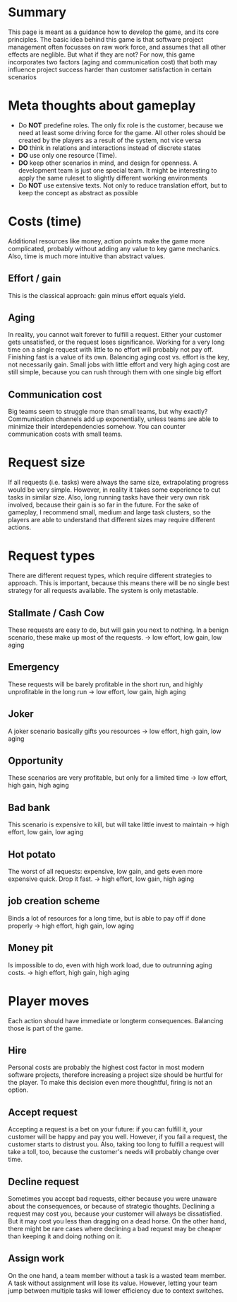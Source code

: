 # Summary

This page is meant as a guidance how to develop the game, and its core principles.
The basic idea behind this game is that software project management often focusses on raw work force,
and assumes that all other effects are neglible.
But what if they are not? For now, this game incorporates two factors (aging and communication cost)
that both may influence project success harder than customer satisfaction in certain scenarios


# Meta thoughts about gameplay

* Do __NOT__ predefine roles. The only fix role is the customer, because we need at least some driving force for the game. All other roles should be created by the players as a result of the system, not vice versa
* __DO__ think in relations and interactions instead of discrete states
* __DO__ use only one resource (Time). 
* __DO__ keep other scenarios in mind, and design for openness. A development team is just one special team. It might be interesting to apply the same ruleset to slightly different working environments
* Do __NOT__ use extensive texts. Not only to reduce translation effort, but to keep the concept as abstract as possible

# Costs (time)
Additional resources like money, action points make the game more complicated, 
probably without adding any value to key game mechanics. 
Also, time is much more intuitive than abstract values.

## Effort / gain
This is the classical approach: gain minus effort equals yield.

## Aging
In reality, you cannot wait forever to fulfill a request. Either your customer gets unsatisfied,
or the request loses significance. Working for a very long time on a single request with little to no effort
will probably not pay off. Finishing fast is a value of its own.
Balancing aging cost vs. effort is the key, not necessarily gain.
Small jobs with little effort and very high aging cost are still simple, because you can rush through them with one single big effort

## Communication cost
Big teams seem to struggle more than small teams, but why exactly? Communication channels add up
exponentially, unless teams are able to minimize their interdependencies somehow. 
You can counter communication costs with small teams.

# Request size
If all requests (i.e. tasks) were always the same size, extrapolating progress would be very simple.
However, in reality it takes some experience to cut tasks in similar size. Also, long running tasks
have their very own risk involved, because their gain is so far in the future.
For the sake of gameplay, I recommend small, medium and large task clusters, so the players are able to understand
that different sizes may require different actions.

# Request types
There are different request types, which require different strategies to approach. 
This is important, because this means there will be no single best strategy for all requests available.
The system is only metastable.

## Stallmate / Cash Cow
These requests are easy to do, but will gain you next to nothing.
In a benign scenario, these make up most of the requests.
-> low effort, low gain, low aging

## Emergency
These requests will be barely profitable in the short run, and highly unprofitable in the long run
-> low effort, low gain, high aging

## Joker
A joker scenario basically gifts you resources -> low effort, high gain, low aging

## Opportunity
These scenarios are very profitable, but only for a limited time
-> low effort, high gain, high aging

## Bad bank
This scenario is expensive to kill, but will take little invest to maintain
-> high effort, low gain, low aging

## Hot potato
The worst of all requests: expensive, low gain, and gets even more expensive quick.
Drop it fast.
-> high effort, low gain, high aging

## job creation scheme
Binds a lot of resources for a long time, but is able to pay off if done properly
-> high effort, high gain, low aging

## Money pit
Is impossible to do, even with high work load, due to outrunning aging costs.
-> high effort, high gain, high aging


# Player moves
Each action should have immediate or longterm consequences. Balancing those is part of the game.

## Hire
Personal costs are probably the highest cost factor in most modern software projects, therefore
increasing a project size should be hurtful for the player. To make this decision even more thoughtful, 
firing is not an option.

## Accept request
Accepting a request is a bet on your future: if you can fulfill it, your customer will be happy and pay you well.
However, if you fail a request, the customer starts to distrust you. Also, taking too long to fulfill
a request will take a toll, too, because the customer's needs will probably change over time.

## Decline request
Sometimes you accept bad requests, either because you were unaware about the consequences, or because of
strategic thoughts.
Declining a request may cost you, because your customer will always be dissatisfied. 
But it may cost you less than dragging on a dead horse. On the other hand, there might be rare cases
where declining a bad request may be cheaper than keeping it and doing nothing on it.

## Assign work
On the one hand, a team member without a task is a wasted team member. 
A task without assignment will lose its value. However, letting your team jump between multiple tasks will
lower efficiency due to context switches.